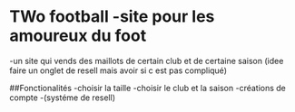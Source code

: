 # TWo football -site pour les amoureux du foot
-un site qui vends des maillots de certain club et de certaine saison (idee faire un onglet de resell mais avoir si c est pas compliqué)

##Fonctionalités
-choisir la taille
-choisir le club et la saison
-créations de compte
-(systéme de resell)

